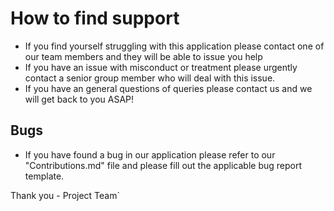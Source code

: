 # How to find support

* If you find yourself struggling with this application please contact one of our team members and they will be able to issue you help
* If you have an issue with misconduct or treatment please urgently contact a senior group member who will deal with this issue.
* If you have an general questions of queries please contact us and we will get back to you ASAP!


## Bugs

* If you have found a bug in our application please refer to our "Contributions.md" file and please fill out the applicable bug report template.

Thank you - Project Team`
